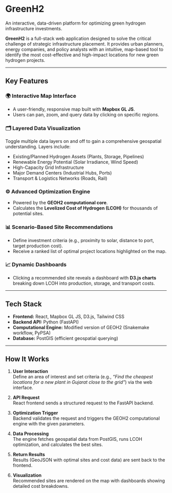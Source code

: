 # GreenH2 

An interactive, data-driven platform for optimizing green hydrogen infrastructure investments.

**GreenH2** is a full-stack web application designed to solve the critical challenge of strategic infrastructure placement. It provides urban planners, energy companies, and policy analysts with an intuitive, map-based tool to identify the most cost-effective and high-impact locations for new green hydrogen projects.

---

## Key Features

### 🌍 Interactive Map Interface
- A user-friendly, responsive map built with **Mapbox GL JS**.
- Users can pan, zoom, and query data by clicking on specific regions.

### 🗂️ Layered Data Visualization
Toggle multiple data layers on and off to gain a comprehensive geospatial understanding. Layers include:
- Existing/Planned Hydrogen Assets (Plants, Storage, Pipelines)  
- Renewable Energy Potential (Solar Irradiance, Wind Speed)  
- High-Capacity Grid Infrastructure  
- Major Demand Centers (Industrial Hubs, Ports)  
- Transport & Logistics Networks (Roads, Rail)  

### ⚙️ Advanced Optimization Engine
- Powered by the **GEOH2 computational core**.  
- Calculates the **Levelized Cost of Hydrogen (LCOH)** for thousands of potential sites.

### 📊 Scenario-Based Site Recommendations
- Define investment criteria (e.g., proximity to solar, distance to port, target production cost).  
- Receive a ranked list of optimal project locations highlighted on the map.

### 📈 Dynamic Dashboards
- Clicking a recommended site reveals a dashboard with **D3.js charts** breaking down LCOH into production, storage, and transport costs.

---

## Tech Stack

- **Frontend:** React, Mapbox GL JS, D3.js, Tailwind CSS  
- **Backend API:** Python (FastAPI)  
- **Computational Engine:** Modified version of GEOH2 (Snakemake workflow, PyPSA)  
- **Database:** PostGIS (efficient geospatial querying)  

---

## How It Works

1. **User Interaction**  
   Define an area of interest and set criteria (e.g., *“Find the cheapest locations for a new plant in Gujarat close to the grid”*) via the web interface.  

2. **API Request**  
   React frontend sends a structured request to the FastAPI backend.  

3. **Optimization Trigger**  
   Backend validates the request and triggers the GEOH2 computational engine with the given parameters.  

4. **Data Processing**  
   The engine fetches geospatial data from PostGIS, runs LCOH optimization, and calculates the best sites.  

5. **Return Results**  
   Results (GeoJSON with optimal sites and cost data) are sent back to the frontend.  

6. **Visualization**  
   Recommended sites are rendered on the map with dashboards showing detailed cost breakdowns.  
